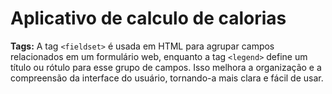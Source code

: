# Aplicativo de calculo de calorias

**Tags:**
A tag `<fieldset>` é usada em HTML para agrupar campos relacionados em um formulário web, enquanto a tag `<legend>` define um título ou rótulo para esse grupo de campos. Isso melhora a organização e a compreensão da interface do usuário, tornando-a mais clara e fácil de usar.
